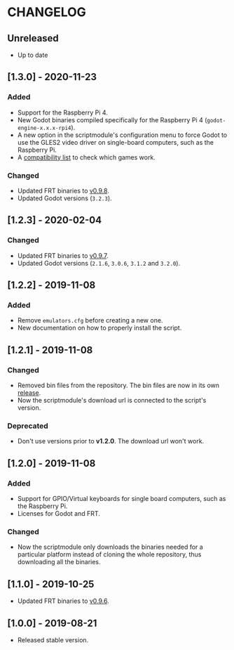 # CHANGELOG

## Unreleased

* Up to date

## [1.3.0] - 2020-11-23

### Added

* Support for the Raspberry Pi 4.
* New Godot binaries compiled specifically for the Raspberry Pi 4 (`godot-engine-x.x.x-rpi4`).
* A new option in the scriptmodule's configuration menu to force Godot to use the GLES2 video driver on single-board computers, such as the Raspberry Pi.
* A [compatibility list](https://docs.google.com/spreadsheets/d/1ybU_NHqhnJmZnlP9YDDGEf4BJ5nInbfsVVQtQCM7rYw/edit?usp=sharing) to check which games work.

### Changed

* Updated FRT binaries to [v0.9.8](https://github.com/efornara/frt/releases/tag/0.9.8).
* Updated Godot versions (`3.2.3`).

## [1.2.3] - 2020-02-04

### Changed

* Updated FRT binaries to [v0.9.7](https://github.com/efornara/frt/releases/tag/0.9.7).
* Updated Godot versions (`2.1.6`, `3.0.6`, `3.1.2` and `3.2.0`).

## [1.2.2] - 2019-11-08

### Added

* Remove `emulators.cfg` before creating a new one.
* New documentation on how to properly install the script.

## [1.2.1] - 2019-11-08

### Changed

* Removed bin files from the repository. The bin files are now in its own [release](https://github.com/hiulit/RetroPie-Godot-Game-Engine-Emulator/releases).
* Now the scriptmodule's download url is connected to the script's version.

### Deprecated

* Don't use versions prior to **v1.2.0**. The download url won't work.

## [1.2.0] - 2019-11-08

### Added

* Support for GPIO/Virtual keyboards for single board computers, such as the Raspberry Pi.
* Licenses for Godot and FRT.

### Changed

*  Now the scriptmodule only downloads the binaries needed for a particular platform instead of cloning the whole repository, thus downloading all the binaries.

## [1.1.0] - 2019-10-25

* Updated FRT binaries to [v0.9.6](https://github.com/efornara/frt/releases/tag/0.9.6).

## [1.0.0] - 2019-08-21

* Released stable version.
